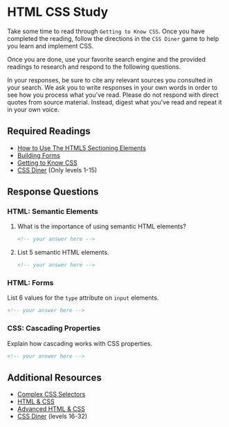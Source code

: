 # HTML CSS Study

Take some time to read through `Getting to Know CSS`. Once you have completed
the reading, follow the directions in the `CSS Diner` game to help you learn and
implement CSS.

Once you are done, use your favorite search engine and the provided readings to
research and respond to the following questions.

In your responses, be sure to cite any relevant sources you consulted in your
search. We ask you to write responses in your own words in order to see how you
process what you've read. Please do not respond with direct quotes from source
material. Instead, digest what you've read and repeat it in your own voice.

## Required Readings

- [How to Use The HTML5 Sectioning Elements](http://blog.teamtreehouse.com/use-html5-sectioning-elements)
- [Building Forms](https://learn.shayhowe.com/html-css/building-forms/)
- [Getting to Know CSS](https://learn.shayhowe.com/html-css/getting-to-know-css/)
- [CSS Diner](https://flukeout.github.io/) (Only levels 1-15)

## Response Questions

### HTML: Semantic Elements

1. What is the importance of using semantic HTML elements?

    ```md
    <!-- your answer here -->
    ```

1. List 5 semantic HTML elements.

    ```md
    <!-- your answer here -->
    ```

### HTML: Forms

List 6 values for the `type` attribute on `input` elements.

```md
<!-- your answer here -->
```

### CSS: Cascading Properties

Explain how cascading works with CSS properties.

```md
<!-- your answer here -->
```

## Additional Resources

- [Complex CSS Selectors](https://learn.shayhowe.com/advanced-html-css/complex-selectors/)
- [HTML & CSS](https://learn.shayhowe.com/html-css/)
- [Advanced HTML & CSS](https://learn.shayhowe.com/advanced-html-css/)
- [CSS Diner](https://flukeout.github.io/) (levels 16-32)
